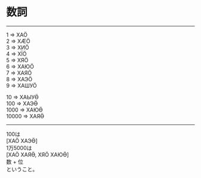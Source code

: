 # 数詞
___
1 => ХАӦ<BR>
2 => ХӔӦ<BR>
3 => ХИӦ<BR>
4 => ХЇӦ<BR>
5 => ХЯӦ<BR>
6 => ХАЮӦ<BR>
7 => ХАЯӦ<BR>
8 => ХАЭӦ<BR>
9 => ХАШУӦ<BR>

10 => ХАЫУӪ<BR>
100 => ХАЭӪ<BR>
1000 => ХАЮӪ<BR>
10000 => ХАЯӪ<BR>

____
100は<BR>
[ХАӦ ХАЭӪ]<BR>
1万5000は<BR>
[ХАӦ ХАЯӪ, ХЯӦ ХАЮӪ]<BR>
数 + 位<BR>
ということ。